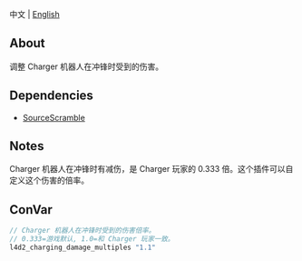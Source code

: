 中文 | [English](./README_EN.md)

## About
调整 Charger 机器人在冲锋时受到的伤害。

## Dependencies
- [SourceScramble](https://github.com/nosoop/SMExt-SourceScramble)

## Notes
Charger 机器人在冲锋时有减伤，是 Charger 玩家的 0.333 倍。这个插件可以自定义这个伤害的倍率。

## ConVar
```c
// Charger 机器人在冲锋时受到的伤害倍率。
// 0.333=游戏默认, 1.0=和 Charger 玩家一致。
l4d2_charging_damage_multiples "1.1"
```